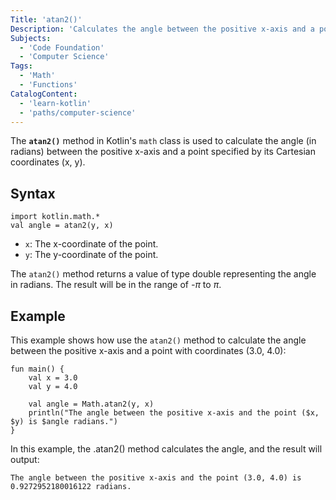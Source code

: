 ```yaml
---
Title: 'atan2()'
Description: 'Calculates the angle between the positive x-axis and a point (x, y) in radians.'
Subjects:
  - 'Code Foundation'
  - 'Computer Science'
Tags:
  - 'Math'
  - 'Functions'
CatalogContent:
  - 'learn-kotlin'
  - 'paths/computer-science'
---
```


The **`atan2()`** method in Kotlin's `math` class is used to calculate the angle (in radians) between the positive x-axis and a point specified by its Cartesian coordinates (x, y).

## Syntax

```pseudo
import kotlin.math.*
val angle = atan2(y, x)
```

- `x`: The x-coordinate of the point.
- `y`: The y-coordinate of the point.

The `atan2()` method returns a value of type double representing the angle in radians. The result will be in the range of *-π* to *π*.

## Example

This example shows how use the `atan2()` method to calculate the angle between the positive x-axis and a point with coordinates (3.0, 4.0):

```
fun main() {
    val x = 3.0
    val y = 4.0

    val angle = Math.atan2(y, x)
    println("The angle between the positive x-axis and the point ($x, $y) is $angle radians.")
}
```

In this example, the .atan2() method calculates the angle, and the result will output:

```shell
The angle between the positive x-axis and the point (3.0, 4.0) is 0.9272952180016122 radians.
```
